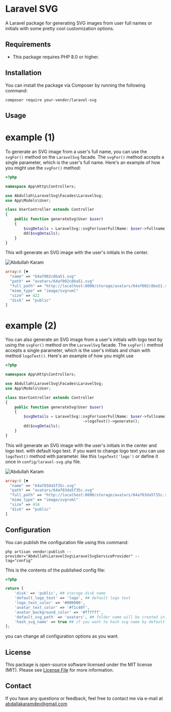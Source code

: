 # Laravel SVG

A Laravel package for generating SVG images from user full names or initials with some pretty cool customization
options.

## Requirements

* This package requires PHP 8.0 or higher.

## Installation

You can install the package via Composer by running the following command:

```
composer require your-vendor/laravel-svg
```

## Usage

# example (1)

To generate an SVG image from a user's full name, you can use the `svgFor()` method on the `LaravelSvg` facade.
The `svgFor()` method accepts a single parameter, which is the user's full name. Here's an example of how you might use
the `svgFor()` method:

```php
<?php

namespace App\Http\Controllers;

use Abdullah\LaravelSvg\Facades\LaravelSvg;
use App\Models\User;

class UserController extends Controller
{
    public function generateSvg(User $user)
    {
        $svgDetails = LaravelSvg::svgFor(userFullName: $user->fullname)->generate(); 
        dd($svgDetails);
    }
}

```

This will generate an SVG image with the user's initials in the center.

![Abdullah Karam](https://i.ibb.co/Jvj2YZs/3a18c24e-894a-4dcf-9938-801fe9598529.jpg)

```php
array:6 [▼
  "name" => "64af002c8ba51.svg"
  "path" => "avatars/64af002c8ba51.svg"
  "full_path" => "http://localhost:8000/storage/avatars/64af002c8ba51.svg"
  "mime_type" => "image/svg+xml"
  "size" => 422
  "disk" => "public"
]
```


# example (2)

You can also generate an SVG image from a user's initials with logo text by using the `svgFor()` method on the
`LaravelSvg` facade. The `svgFor()` method accepts a single parameter, which is the user's initials and chain with method `logoText()`. Here's an example of how you might use

```php
<?php

namespace App\Http\Controllers;

use Abdullah\LaravelSvg\Facades\LaravelSvg;
use App\Models\User;

class UserController extends Controller
{
    public function generateSvg(User $user)
    {
        $svgDetails = LaravelSvg::svgFor(userFullName: $user->fullname)
                                  ->logoText()->generate(); 
        dd($svgDetails);
    }
}

```

This will generate an SVG image with the user's initials in the center and logo text.
with default logo text. if you want to change logo text you can use `logoText()` method with parameter.
like this `logoText('logo')` or define it once in `config/laravel-svg.php` file.

![Abdullah Karam](https://i.ibb.co/3mr8Pd9/ee1590e3-eb5e-40de-ad0e-9657e68cb251.jpg)

```php
array:6 [▼ 
  "name" => "64af03da5f35c.svg"
  "path" => "avatars/64af03da5f35c.svg"
  "full_path" => "http://localhost:8000/storage/avatars/64af03da5f35c.svg"
  "mime_type" => "image/svg+xml"
  "size" => 414
  "disk" => "public"
]
```

## Configuration

You can publish the configuration file using this command:

```
php artisan vendor:publish --provider="Abdullah\LaravelSvg\LaravelSvgServiceProvider" --tag="config"
```

This is the contents of the published config file:

```php
<?php

return [
    'disk' => 'public', ## storage disk name
    'default_logo_text' => 'logo', ## default logo text
    'logo_text_color' => '#000000',
    'avatar_text_color' => '#f1c40f',
    'avatar_background_color' => '#ffffff',
    'default_svg_path' => 'avatars', ## folder name will be created in storage/app/public
    'hash_svg_name' => true ## if you want to hash svg name by default true
];
```

you can change all configuration options as you want.

## License

This package is open-source software licensed under the MIT license (MIT). Please see [License File](LICENSE.md) for
more information.

## Contact

If you have any questions or feedback, feel free to contact me via e-mail at <abdallakaramdev@gmail.com>